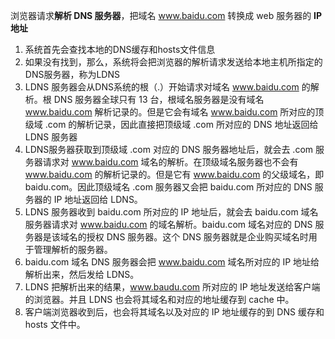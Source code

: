 浏览器请求**解析 DNS 服务器**，把域名 www.baidu.com 转换成 web 服务器的 **IP 地址**

1. 系统首先会查找本地的DNS缓存和hosts文件信息
2. 如果没有找到，那么，系统将会把浏览器的解析请求发送给本地主机所指定的DNS服务器，称为LDNS
3. LDNS 服务器会从DNS系统的根（.）开始请求对域名 www.baidu.com 的解析。根 DNS 服务器全球只有 13 台，根域名服务器是没有域名 www.baidu.com 解析记录的。但是它会有域名 www.baidu.com 所对应的顶级域 .com 的解析记录，因此直接把顶级域 .com 所对应的 DNS 地址返回给 LDNS 服务器
4. LDNS服务器获取到顶级域 .com 对应的 DNS 服务器地址后，就会去 .com 服务器请求对 www.baidu.com 域名的解析。在顶级域名服务器也不会有 www.baidu.com 的解析记录的。但是它有 www.baidu.com 的父级域名，即 baidu.com。因此顶级域名 .com 服务器又会把 baidu.com 所对应的 DNS 服务器的 IP 地址返回给 LDNS。
5. LDNS 服务器收到 baidu.com 所对应的 IP 地址后，就会去 baidu.com 域名服务器请求对 www.baidu.com 的域名解析。baidu.com 域名对应的 DNS 服务器是该域名的授权 DNS 服务器。这个 DNS 服务器就是企业购买域名时用于管理解析的服务器。
6. baidu.com 域名 DNS 服务器会把 www.baidu.com 域名所对应的 IP 地址给解析出来，然后发给 LDNS。
7. LDNS 把解析出来的结果，www.baudu.com 所对应的 IP 地址发送给客户端的浏览器。并且 LDNS 也会将其域名和对应的地址缓存到 cache 中。
8. 客户端浏览器收到后，也会将其域名以及对应的 IP 地址缓存的到 DNS 缓存和 hosts 文件中。